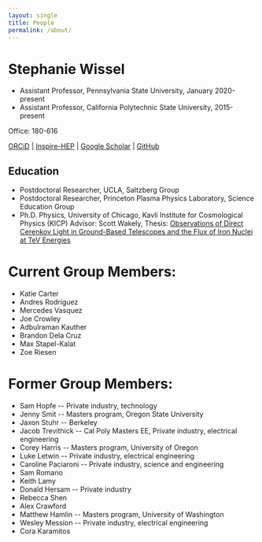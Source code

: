 ```yaml
---
layout: single
title: People
permalink: /about/
---
```


Stephanie Wissel
==================
+ Assistant Professor, Pennsylvania State University, January 2020-present  
+ Assistant Professor, California Polytechnic State University, 2015-present  

Office: 180-616  

[ORCiD](https://orcid.org/0000-0003-0569-6978) \|
[Inspire-HEP](https://labs.inspirehep.net/authors/1050673) \|
[Google Scholar](https://scholar.google.com/citations?user=RZAmpswAAAAJ&hl=en) \| 
[GitHub](https://github.com/swissel)


Education
----------
+ Postdoctoral Researcher, UCLA, Saltzberg Group
+ Postdoctoral Researcher, Princeton Plasma Physics Laboratory, Science Education Group
+ Ph.D. Physics, University of Chicago, Kavli Institute for Cosmological Physics (KICP) Advisor: Scott Wakely, Thesis: [Observations of Direct Cerenkov Light in Ground-Based Telescopes and the Flux of Iron Nuclei at TeV Energies](https://search.proquest.com/docview/610057950)

Current Group Members:
=====================
+ Katie Carter
+ Andres Rodriguez
+ Mercedes Vasquez
+ Joe Crowley
+ Adbulraman Kauther
+ Brandon Dela Cruz
+ Max Stapel-Kalat
+ Zoe Riesen

Former Group Members:
====================
+ Sam Hopfe -- Private industry, technology
+ Jenny Smit -- Masters program, Oregon State University
+ Jaxon Stuhr -- Berkeley
+ Jacob Trevithick -- Cal Poly Masters EE, Private industry, electrical engineering
+ Corey Harris -- Masters program, University of Oregon
+ Luke Letwin -- Private industry, electrical engineering
+ Caroline Paciaroni -- Private industry, science and engineering
+ Sam Romano
+ Keith Lamy
+ Donald Hersam -- Private industry
+ Rebecca Shen
+ Alex Crawford
+ Matthew Hamlin -- Masters program, University of Washington
+ Wesley Mession -- Private industry, electrical engineering
+ Cora Karamitos

